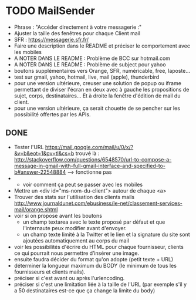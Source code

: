 # TODO MailSender
* Phrase : "Accéder directement à votre messagerie :"
* Ajuster la taille des fenêtres pour chaque Client mail
* SFR : https://messagerie.sfr.fr/
* Faire une description dans le README et préciser le comportement avec les mobiles
* A NOTER DANS LE README : Problème de BCC sur hotmail.com 
* A NOTER DANS LE README : Problème de subject pour yahoo
* boutons supplémentaires vers Orange, SFR, numéricable, free, laposte...
* test sur gmail, yahoo, hotmail, live, mail (apple), thunderbird
* pour une version ultérieure, creuser une solution de popup ou iframe permettant de diviser l'écran en deux avec à gauche les propositions de sujet, corps, destinataires... Et à droite la fenêtre d'édition de mail du client.
* pour une version ultérieure, ça serait chouette de se pencher sur les possibilité offertes par les APIs.

## DONE
* Tester l'URL https://mail.google.com/mail/u/0/x/?&v=b&eot=1&pv=tl&cs=b trouvé là : http://stackoverflow.com/questions/6548570/url-to-compose-a-message-in-gmail-with-full-gmail-interface-and-specified-to-b#answer-22548884
--> fonctionne pas
* * voir comment ça peut se passer avec les mobiles
* Mettre un &lt;div id="ms-nom-du-client"&gt; autour de chaque &lt;a&gt;
* Trouver des stats sur l'utilisation des clients mails http://www.journaldunet.com/ebusiness/le-net/classement-services-mail/orange.shtml
* voir si on propose avant les boutons 
  * un champ textarea avec le texte proposé par défaut et que l'internaute peux modifier avant d'envoyer.
  * un champ texte limité à la Twitter et le lien et la signature du site sont ajoutées automatiquement au corps du mail
* voir les possibilités d'écrire du HTML pour chaque fournisseur, clients ce qui pourrait nous permettre d’insérer une image.
* ensuite faudra décider du format qu'on adopte (petit texte + URL)
* déterminer la longueur maximum du BODY (le minimum de tous les fournisseurs et clients mails).
* préciser si c'est avant ou après l'urlencoding.
* préciser si c'est une limitation liée à la taille de l'URL (par exemple s'il y a 50 destinataires est-ce que ça change la limite du body)
